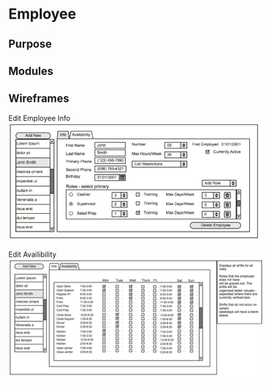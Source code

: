 
Employee
==

Purpose
--

Modules
--

Wireframes
--
Edit Employee Info
![alt text](../views/employee-edit.png)

Edit Availibility
![alt text](../views/employee-availibility.png)


